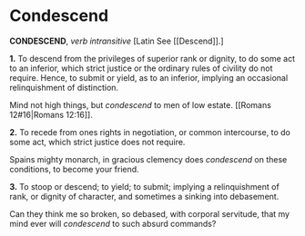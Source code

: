 # Condescend

**CONDESCEND**, _verb intransitive_ \[Latin See [[Descend]].\]

**1.** To descend from the privileges of superior rank or dignity, to do some act to an inferior, which strict justice or the ordinary rules of civility do not require. Hence, to submit or yield, as to an inferior, implying an occasional relinquishment of distinction.

Mind not high things, but _condescend_ to men of low estate. [[Romans 12#16|Romans 12:16]].

**2.** To recede from ones rights in negotiation, or common intercourse, to do some act, which strict justice does not require.

Spains mighty monarch, in gracious clemency does _condescend_ on these conditions, to become your friend.

**3.** To stoop or descend; to yield; to submit; implying a relinquishment of rank, or dignity of character, and sometimes a sinking into debasement.

Can they think me so broken, so debased, with corporal servitude, that my mind ever will _condescend_ to such absurd commands?